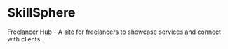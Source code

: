 # SkillSphere
Freelancer Hub - A site for freelancers to showcase services and connect with clients.
